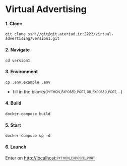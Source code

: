 # Virtual Advertising

#### 1. Clone  
`git clone ssh://git@git.ateriad.ir:2222/virtual-advertising/version1.git` 

#### 2. Navigate  
`cd version1`

#### 3. Environment
`cp .env.example .env` 

- fill in the blanks(<sub><sup>PYTHON_EXPOSED_PORT, DB_EXPOSED_PORT, ...</sup></sub>)

#### 4. Build
`docker-compose build`  

#### 5. Start
`docker-compose up -d`

#### 6. Launch

Enter on [http://localhost:<sub><sup>PYTHON_EXPOSED_PORT</sup></sub>](http://localhost:5000)
